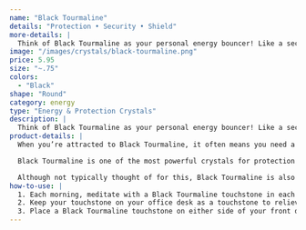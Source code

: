 ```yaml
---
name: "Black Tourmaline"
details: "Protection • Security • Shield"
more-details: |
  Think of Black Tourmaline as your personal energy bouncer! Like a security guard for the spirit, it always has your back.
image: "/images/crystals/black-tourmaline.png"
price: 5.95
size: "~.75"
colors:
  - "Black"
shape: "Round"
category: energy
type: "Energy & Protection Crystals"
description: |
  Think of Black Tourmaline as your personal energy bouncer! Like a security guard for the spirit, it always has your back. Sometimes all we need is to know that we’re protected. When worries seem to pile up in your chest, it can be hard to breathe, let alone know how to confront the challenges ahead. Work with a Black Tourmaline touchstone to feel protected, secure and remind yourself that there’s nothing you can’t handle.
product-details: |
  When you’re attracted to Black Tourmaline, it often means you need a release in tension, and allow your spirit the extra layer of protection and comfort. Allow your black tourmaline to help you to detox from all the toxic thoughts that are holding your emotions captive. This is like a juice cleanse for the soul. It purges stress and tensions from the aura, and leaves you feeling lighter.

  Black Tourmaline is one of the most powerful crystals for protection and elimination of negative energy. It helps to put an energetic boundary between you and others, so that you don’t pick up unwanted energies. Use your Black Tourmaline touchstones in a meditation each morning to create a shield of protection around your body before you leave your home.

  Although not typically thought of for this, Black Tourmaline is also one of the most powerful crystals for anxiety. When you feel yourself getting overwhelmed, or if you're having an anxiety attack, hold a Black Tourmaline touchstone in each hand and you will feel its energy sucking the negativity, fear and bad vibes out of your body.
how-to-use: |
  1. Each morning, meditate with a Black Tourmaline touchstone in each hand to clear any negativity and create a shield of energetic protection.
  2. Keep your touchstone on your office desk as a touchstone to relieve stress and tension. When you feel overwhelmed or anxious during the work day, grab your touchstone, close your eyes and take 11 deep breaths in through the nose and out through the mouth.
  3. Place a Black Tourmaline touchstone on either side of your front door to create a barrier of protection as people go in and out of your space.
---
```

